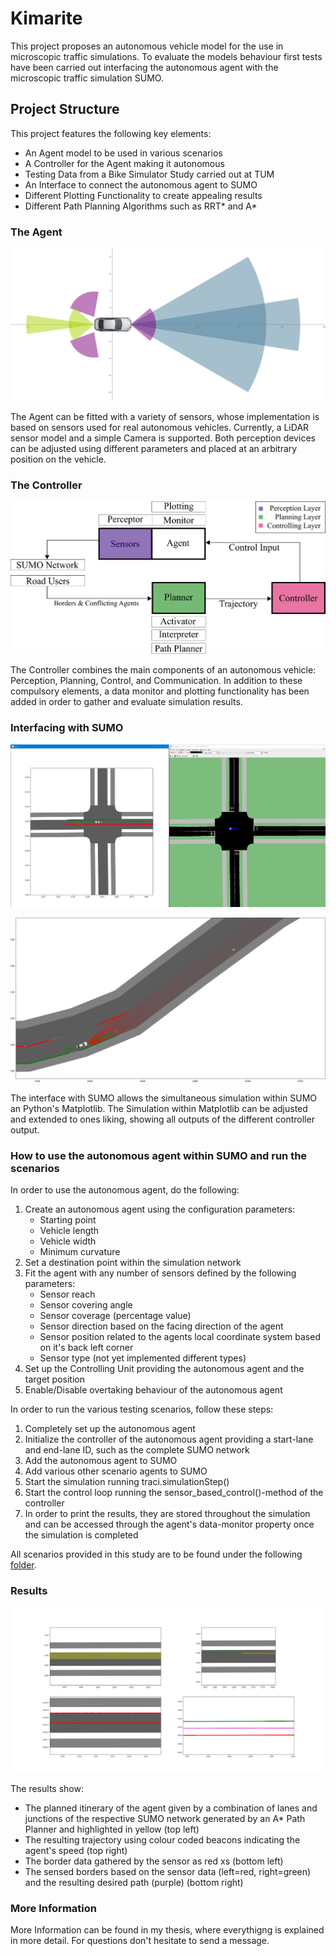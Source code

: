 # Kimarite
This project proposes an autonomous vehicle model for the use in microscopic traffic simulations. To evaluate the models 
behaviour first tests have been carried out interfacing the autonomous agent with the microscopic traffic simulation SUMO.


## Project Structure

This project features the following key elements:
* An Agent model to be used in various scenarios
* A Controller for the Agent making it autonomous
* Testing Data from a Bike Simulator Study carried out at TUM
* An Interface to connect the autonomous agent to SUMO
* Different Plotting Functionality to create appealing results
* Different Path Planning Algorithms such as RRT* and A*


### The Agent
![Showing the agent model with different controllers fit](figures/sensor_layout.png)

The Agent can be fitted with a variety of sensors, whose implementation is based on sensors used for real autonomous vehicles.
Currently, a LiDAR sensor model and a simple Camera is supported. Both perception devices can be adjusted using different
parameters and placed at an arbitrary position on the vehicle.


### The Controller
![The implemented Controller](figures/controller.png)

The Controller combines the main components of an autonomous vehicle: Perception, Planning, Control, and Communication.
In addition to these compulsory elements, a data monitor and plotting functionality has been added in order to gather and 
evaluate simulation results. 

### Interfacing with SUMO
![Interface with SUMO](figures/sumo_parallel.PNG)

![Showing the agent within the simulation](figures/g2366.png)

The interface with SUMO allows the simultaneous simulation within SUMO an Python's Matplotlib. The Simulation within Matplotlib
can be adjusted and extended to ones liking, showing all outputs of the different controller output.

### How to use the autonomous agent within SUMO and run the scenarios

In order to use the autonomous agent, do the following:
1. Create an autonomous agent using the configuration parameters:
   * Starting point
   * Vehicle length
   * Vehicle width
   * Minimum curvature
2. Set a destination point within the simulation network
3. Fit the agent with any number of sensors defined by the following parameters:
   * Sensor reach
   * Sensor covering angle
   * Sensor coverage (percentage value)
   * Sensor direction based on the facing direction of the agent
   * Sensor position related to the agents local coordinate system based on it's back left corner
   * Sensor type (not yet implemented different types)
4. Set up the Controlling Unit providing the autonomous agent and the target position
5. Enable/Disable overtaking behaviour of the autonomous agent

In order to run the various testing scenarios, follow these steps:
1. Completely set up the autonomous agent
2. Initialize the controller of the autonomous agent providing a start-lane and end-lane ID, such as the complete SUMO network
3. Add the autonomous agent to SUMO
4. Add various other scenario agents to SUMO
5. Start the simulation running traci.simulationStep()
6. Start the control loop running the sensor_based_control()-method of the controller
7. In order to print the results, they are stored throughout the simulation and can be accessed through the agent's data-monitor property once the simulation is completed

All scenarios provided in this study are to be found under the following [folder](Sumo/Scenarios/MyScenarios).

### Results
![Results](figures/Figure_2.png)

The results show:
* The planned itinerary of the agent given by a combination of lanes and junctions of the respective SUMO 
network generated by an A* Path Planner and highlighted in yellow (top left)
* The resulting trajectory using colour coded beacons indicating the agent's speed (top right)
* The border data gathered by the sensor as red xs (bottom left)
* The sensed borders based on the sensor data (left=red, right=green) and the resulting desired path (purple) (bottom right)

### More Information
More Information can be found in my thesis, where everythigng is explained in more detail. For questions don't hesitate to send a message.
